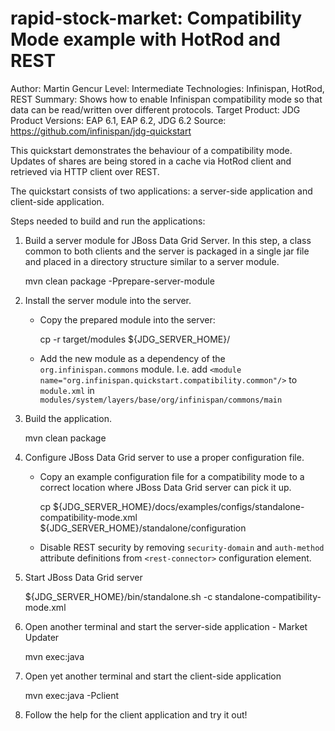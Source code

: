 rapid-stock-market: Compatibility Mode example with HotRod and REST
===================================================================
Author: Martin Gencur
Level: Intermediate
Technologies: Infinispan, HotRod, REST
Summary: Shows how to enable Infinispan compatibility mode so that data can be read/written over different protocols.
Target Product: JDG
Product Versions: EAP 6.1, EAP 6.2, JDG 6.2
Source: <https://github.com/infinispan/jdg-quickstart>

This quickstart demonstrates the behaviour of a compatibility mode. Updates of shares are
being stored in a cache via HotRod client and retrieved via HTTP client over REST.

The quickstart consists of two applications: a server-side application and client-side application.

Steps needed to build and run the applications:

1) Build a server module for JBoss Data Grid Server. In this step, a class common to both clients
and the server is packaged in a single jar file and placed in a directory structure similar to
a server module.

    mvn clean package -Pprepare-server-module

2) Install the server module into the server.

   * Copy the prepared module into the server:

        cp -r target/modules ${JDG_SERVER_HOME}/

   * Add the new module as a dependency of the `org.infinispan.commons` module. I.e. add
     `<module name="org.infinispan.quickstart.compatibility.common"/>` to `module.xml` in
     `modules/system/layers/base/org/infinispan/commons/main` 

3) Build the application.

    mvn clean package

4) Configure JBoss Data Grid server to use a proper configuration file.

   * Copy an example configuration file for a compatibility mode to a correct location where JBoss Data Grid server
     can pick it up.

        cp ${JDG_SERVER_HOME}/docs/examples/configs/standalone-compatibility-mode.xml ${JDG_SERVER_HOME}/standalone/configuration

   * Disable REST security by removing `security-domain` and `auth-method` attribute definitions
     from `<rest-connector>` configuration element.

5) Start JBoss Data Grid server

    ${JDG_SERVER_HOME}/bin/standalone.sh -c standalone-compatibility-mode.xml

6) Open another terminal and start the server-side application - Market Updater

    mvn exec:java

7) Open yet another terminal and start the client-side application

    mvn exec:java -Pclient

8) Follow the help for the client application and try it out!


